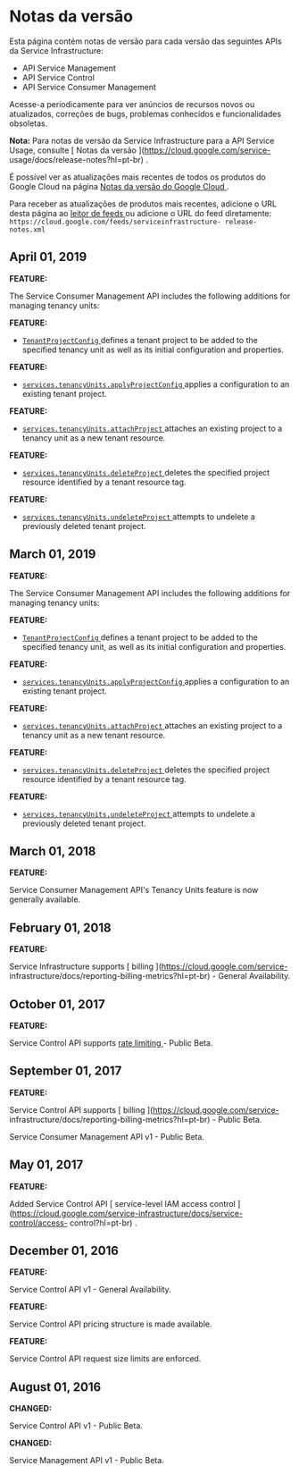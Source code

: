 #  Notas da versão

Esta página contém notas de versão para cada versão das seguintes APIs da
Service Infrastructure:

  * API Service Management 
  * API Service Control 
  * API Service Consumer Management 

Acesse-a periodicamente para ver anúncios de recursos novos ou atualizados,
correções de bugs, problemas conhecidos e funcionalidades obsoletas.

**Nota:** Para notas de versão da Service Infrastructure para a API Service
Usage, consulte [ Notas da versão ](https://cloud.google.com/service-
usage/docs/release-notes?hl=pt-br) .

É possível ver as atualizações mais recentes de todos os produtos do Google
Cloud na página [ Notas da versão do Google Cloud
](https://cloud.google.com/release-notes?hl=pt-br) .

Para receber as atualizações de produtos mais recentes, adicione o URL desta
página ao [ leitor de feeds
](https://wikipedia.org/wiki/Comparison_of_feed_aggregators) ou adicione o URL
do feed diretamente: ` https://cloud.google.com/feeds/serviceinfrastructure-
release-notes.xml `

##  April 01, 2019

**FEATURE:**

The Service Consumer Management API includes the following additions for
managing tenancy units:

**FEATURE:**

  * [ ` TenantProjectConfig ` ](https://cloud.google.com/service-infrastructure/docs/service-consumer-management/reference/rest/v1/TenantProjectConfig?hl=pt-br) defines a tenant project to be added to the specified tenancy unit as well as its initial configuration and properties. 

**FEATURE:**

  * [ ` services.tenancyUnits.applyProjectConfig ` ](https://cloud.google.com/service-infrastructure/docs/service-consumer-management/reference/rest/v1/services.tenancyUnits/applyProjectConfig?hl=pt-br) applies a configuration to an existing tenant project. 

**FEATURE:**

  * [ ` services.tenancyUnits.attachProject ` ](https://cloud.google.com/service-infrastructure/docs/service-consumer-management/reference/rest/v1/services.tenancyUnits/attachProject?hl=pt-br) attaches an existing project to a tenancy unit as a new tenant resource. 

**FEATURE:**

  * [ ` services.tenancyUnits.deleteProject ` ](https://cloud.google.com/service-infrastructure/docs/service-consumer-management/reference/rest/v1/services.tenancyUnits/deleteProject?hl=pt-br) deletes the specified project resource identified by a tenant resource tag. 

**FEATURE:**

  * [ ` services.tenancyUnits.undeleteProject ` ](https://cloud.google.com/service-infrastructure/docs/service-consumer-management/reference/rest/v1/services.tenancyUnits/undeleteProject?hl=pt-br) attempts to undelete a previously deleted tenant project. 

##  March 01, 2019

**FEATURE:**

The Service Consumer Management API includes the following additions for
managing tenancy units:

**FEATURE:**

  * [ ` TenantProjectConfig ` ](https://cloud.google.com/service-infrastructure/docs/service-consumer-management/reference/rest/v1/TenantProjectConfig?hl=pt-br) defines a tenant project to be added to the specified tenancy unit, as well as its initial configuration and properties. 

**FEATURE:**

  * [ ` services.tenancyUnits.applyProjectConfig ` ](https://cloud.google.com/service-infrastructure/docs/service-consumer-management/reference/rest/v1/services.tenancyUnits/applyProjectConfig?hl=pt-br) applies a configuration to an existing tenant project. 

**FEATURE:**

  * [ ` services.tenancyUnits.attachProject ` ](https://cloud.google.com/service-infrastructure/docs/service-consumer-management/reference/rest/v1/services.tenancyUnits/attachProject?hl=pt-br) attaches an existing project to a tenancy unit as a new tenant resource. 

**FEATURE:**

  * [ ` services.tenancyUnits.deleteProject ` ](https://cloud.google.com/service-infrastructure/docs/service-consumer-management/reference/rest/v1/services.tenancyUnits/deleteProject?hl=pt-br) deletes the specified project resource identified by a tenant resource tag. 

**FEATURE:**

  * [ ` services.tenancyUnits.undeleteProject ` ](https://cloud.google.com/service-infrastructure/docs/service-consumer-management/reference/rest/v1/services.tenancyUnits/undeleteProject?hl=pt-br) attempts to undelete a previously deleted tenant project. 

##  March 01, 2018

**FEATURE:**

Service Consumer Management API's Tenancy Units feature is now generally
available.

##  February 01, 2018

**FEATURE:**

Service Infrastructure supports [ billing ](https://cloud.google.com/service-
infrastructure/docs/reporting-billing-metrics?hl=pt-br) \- General
Availability.

##  October 01, 2017

**FEATURE:**

Service Control API supports [ rate limiting
](https://cloud.google.com/service-infrastructure/docs/rate-limiting?hl=pt-br)
\- Public Beta.

##  September 01, 2017

**FEATURE:**

Service Control API supports [ billing ](https://cloud.google.com/service-
infrastructure/docs/reporting-billing-metrics?hl=pt-br) \- Public Beta.

Service Consumer Management API v1 - Public Beta.

##  May 01, 2017

**FEATURE:**

Added Service Control API [ service-level IAM access control
](https://cloud.google.com/service-infrastructure/docs/service-control/access-
control?hl=pt-br) .

##  December 01, 2016

**FEATURE:**

Service Control API v1 - General Availability.

**FEATURE:**

Service Control API pricing structure is made available.

**FEATURE:**

Service Control API request size limits are enforced.

##  August 01, 2016

**CHANGED:**

Service Control API v1 - Public Beta.

**CHANGED:**

Service Management API v1 - Public Beta.

